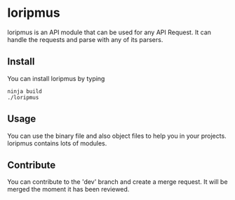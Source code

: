 # loripmus

loripmus is an API module that can be used for any API Request. It can handle the requests and parse with any of its parsers.

## Install

You can install loripmus by typing 
```
ninja build
./loripmus
```

## Usage

You can use the binary file and also object files to help you in your projects. loripmus contains lots of modules.

## Contribute

You can contribute to the 'dev' branch and create a merge request. It will be merged the moment it has been reviewed.
